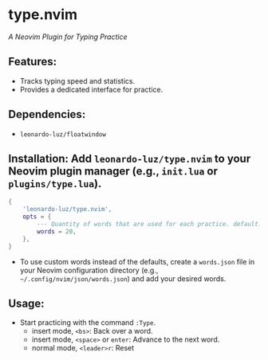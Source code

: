 # type.nvim

*A Neovim Plugin for Typing Practice*

## **Features:**

* Tracks typing speed and statistics.
* Provides a dedicated interface for practice.

## **Dependencies:**

* `leonardo-luz/floatwindow`

## **Installation:**  Add `leonardo-luz/type.nvim` to your Neovim plugin manager (e.g., `init.lua` or `plugins/type.lua`).

```lua
{ 
    'leonardo-luz/type.nvim',
    opts = {
        --- Quantity of words that are used for each practice. default: 20
        words = 20,
    },
}
```

* To use custom words instead of the defaults, create a `words.json` file in your Neovim configuration directory (e.g., `~/.config/nvim/json/words.json`) and add your desired words.

## **Usage:**

* Start practicing with the command `:Type`.
    * insert mode, `<bs>`: Back over a word.
    * insert mode, `<space>` or `enter`: Advance to the next word.
    * normal mode, `<leader>r`: Reset
